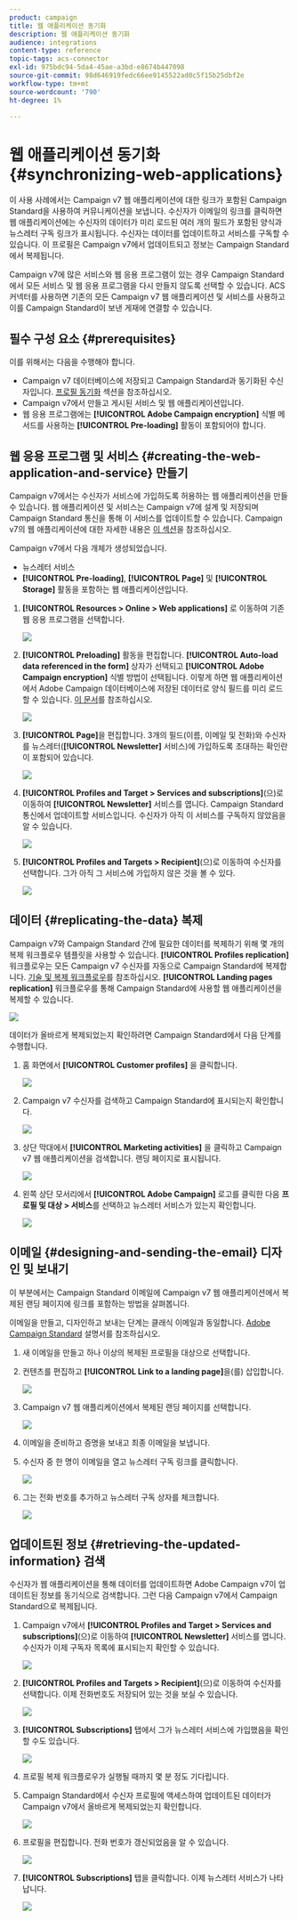 ```yaml
---
product: campaign
title: 웹 애플리케이션 동기화
description: 웹 애플리케이션 동기화
audience: integrations
content-type: reference
topic-tags: acs-connector
exl-id: 975bdc94-5da4-45ae-a3bd-e8674b447098
source-git-commit: 98d646919fedc66ee9145522ad0c5f15b25dbf2e
workflow-type: tm+mt
source-wordcount: '790'
ht-degree: 1%

---
```


# 웹 애플리케이션 동기화{#synchronizing-web-applications}

이 사용 사례에서는 Campaign v7 웹 애플리케이션에 대한 링크가 포함된 Campaign Standard을 사용하여 커뮤니케이션을 보냅니다. 수신자가 이메일의 링크를 클릭하면 웹 애플리케이션에는 수신자의 데이터가 미리 로드된 여러 개의 필드가 포함된 양식과 뉴스레터 구독 링크가 표시됩니다. 수신자는 데이터를 업데이트하고 서비스를 구독할 수 있습니다. 이 프로필은 Campaign v7에서 업데이트되고 정보는 Campaign Standard에서 복제됩니다.

Campaign v7에 많은 서비스와 웹 응용 프로그램이 있는 경우 Campaign Standard에서 모든 서비스 및 웹 응용 프로그램을 다시 만들지 않도록 선택할 수 있습니다. ACS 커넥터를 사용하면 기존의 모든 Campaign v7 웹 애플리케이션 및 서비스를 사용하고 이를 Campaign Standard이 보낸 게재에 연결할 수 있습니다.

## 필수 구성 요소 {#prerequisites}

이를 위해서는 다음을 수행해야 합니다.

* Campaign v7 데이터베이스에 저장되고 Campaign Standard과 동기화된 수신자입니다. [프로필 동기화](../../integrations/using/synchronizing-profiles.md) 섹션을 참조하십시오.
* Campaign v7에서 만들고 게시된 서비스 및 웹 애플리케이션입니다.
* 웹 응용 프로그램에는 **[!UICONTROL Adobe Campaign encryption]** 식별 메서드를 사용하는 **[!UICONTROL Pre-loading]** 활동이 포함되어야 합니다.

## 웹 응용 프로그램 및 서비스 {#creating-the-web-application-and-service} 만들기

Campaign v7에서는 수신자가 서비스에 가입하도록 허용하는 웹 애플리케이션을 만들 수 있습니다. 웹 애플리케이션 및 서비스는 Campaign v7에 설계 및 저장되며 Campaign Standard 통신을 통해 이 서비스를 업데이트할 수 있습니다. Campaign v7의 웹 애플리케이션에 대한 자세한 내용은 [이 섹션](../../web/using/adding-fields-to-a-web-form.md#subscription-checkboxes)을 참조하십시오.

Campaign v7에서 다음 개체가 생성되었습니다.

* 뉴스레터 서비스
* **[!UICONTROL Pre-loading]**, **[!UICONTROL Page]** 및 **[!UICONTROL Storage]** 활동을 포함하는 웹 애플리케이션입니다.

1. **[!UICONTROL Resources > Online > Web applications]** 로 이동하여 기존 웹 응용 프로그램을 선택합니다.

   ![](assets/acs_connect_lp_2.png)

1. **[!UICONTROL Preloading]** 활동을 편집합니다. **[!UICONTROL Auto-load data referenced in the form]** 상자가 선택되고 **[!UICONTROL Adobe Campaign encryption]** 식별 방법이 선택됩니다. 이렇게 하면 웹 애플리케이션에서 Adobe Campaign 데이터베이스에 저장된 데이터로 양식 필드를 미리 로드할 수 있습니다. [이 문서](../../web/using/publishing-a-web-form.md#pre-loading-the-form-data)를 참조하십시오.

   ![](assets/acs_connect_lp_4.png)

1. **[!UICONTROL Page]**&#x200B;을 편집합니다. 3개의 필드(이름, 이메일 및 전화)와 수신자를 뉴스레터(**[!UICONTROL Newsletter]** 서비스)에 가입하도록 초대하는 확인란이 포함되어 있습니다.

   ![](assets/acs_connect_lp_3.png)

1. **[!UICONTROL Profiles and Target > Services and subscriptions]**(으)로 이동하여 **[!UICONTROL Newsletter]** 서비스를 엽니다. Campaign Standard 통신에서 업데이트할 서비스입니다. 수신자가 아직 이 서비스를 구독하지 않았음을 알 수 있습니다.

   ![](assets/acs_connect_lp_5.png)

1. **[!UICONTROL Profiles and Targets > Recipient]**(으)로 이동하여 수신자를 선택합니다. 그가 아직 그 서비스에 가입하지 않은 것을 볼 수 있다.

   ![](assets/acs_connect_lp_6.png)

## 데이터 {#replicating-the-data} 복제

Campaign v7와 Campaign Standard 간에 필요한 데이터를 복제하기 위해 몇 개의 복제 워크플로우 템플릿을 사용할 수 있습니다. **[!UICONTROL Profiles replication]** 워크플로우는 모든 Campaign v7 수신자를 자동으로 Campaign Standard에 복제합니다. [기술 및 복제 워크플로우](../../integrations/using/acs-connector-principles-and-data-cycle.md#technical-and-replication-workflows)를 참조하십시오. **[!UICONTROL Landing pages replication]** 워크플로우를 통해 Campaign Standard에 사용할 웹 애플리케이션을 복제할 수 있습니다.

![](assets/acs_connect_lp_1.png)

데이터가 올바르게 복제되었는지 확인하려면 Campaign Standard에서 다음 단계를 수행합니다.

1. 홈 화면에서 **[!UICONTROL Customer profiles]** 을 클릭합니다.

   ![](assets/acs_connect_lp_7.png)

1. Campaign v7 수신자를 검색하고 Campaign Standard에 표시되는지 확인합니다.

   ![](assets/acs_connect_lp_8.png)

1. 상단 막대에서 **[!UICONTROL Marketing activities]** 을 클릭하고 Campaign v7 웹 애플리케이션을 검색합니다. 랜딩 페이지로 표시됩니다.

   ![](assets/acs_connect_lp_9.png)

1. 왼쪽 상단 모서리에서 **[!UICONTROL Adobe Campaign]** 로고를 클릭한 다음 **프로필 및 대상 > 서비스**&#x200B;를 선택하고 뉴스레터 서비스가 있는지 확인합니다.

   ![](assets/acs_connect_lp_10.png)

## 이메일 {#designing-and-sending-the-email} 디자인 및 보내기

이 부분에서는 Campaign Standard 이메일에 Campaign v7 웹 애플리케이션에서 복제된 랜딩 페이지에 링크를 포함하는 방법을 살펴봅니다.

이메일을 만들고, 디자인하고 보내는 단계는 클래식 이메일과 동일합니다. [Adobe Campaign Standard](https://experienceleague.adobe.com/docs/campaign-standard.html?lang=ko) 설명서를 참조하십시오.

1. 새 이메일을 만들고 하나 이상의 복제된 프로필을 대상으로 선택합니다.
1. 컨텐츠를 편집하고 **[!UICONTROL Link to a landing page]**&#x200B;을(를) 삽입합니다.

   ![](assets/acs_connect_lp_12.png)

1. Campaign v7 웹 애플리케이션에서 복제된 랜딩 페이지를 선택합니다.

   ![](assets/acs_connect_lp_13.png)

1. 이메일을 준비하고 증명을 보내고 최종 이메일을 보냅니다.
1. 수신자 중 한 명이 이메일을 열고 뉴스레터 구독 링크를 클릭합니다.

   ![](assets/acs_connect_lp_14.png)

1. 그는 전화 번호를 추가하고 뉴스레터 구독 상자를 체크합니다.

   ![](assets/acs_connect_lp_15.png)

## 업데이트된 정보 {#retrieving-the-updated-information} 검색

수신자가 웹 애플리케이션을 통해 데이터를 업데이트하면 Adobe Campaign v7이 업데이트된 정보를 동기식으로 검색합니다. 그런 다음 Campaign v7에서 Campaign Standard으로 복제됩니다.

1. Campaign v7에서 **[!UICONTROL Profiles and Target > Services and subscriptions]**(으)로 이동하여 **[!UICONTROL Newsletter]** 서비스를 엽니다. 수신자가 이제 구독자 목록에 표시되는지 확인할 수 있습니다.

   ![](assets/acs_connect_lp_16.png)

1. **[!UICONTROL Profiles and Targets > Recipient]**(으)로 이동하여 수신자를 선택합니다. 이제 전화번호도 저장되어 있는 것을 보실 수 있습니다.

   ![](assets/acs_connect_lp_17.png)

1. **[!UICONTROL Subscriptions]** 탭에서 그가 뉴스레터 서비스에 가입했음을 확인할 수도 있습니다.

   ![](assets/acs_connect_lp_18.png)

1. 프로필 복제 워크플로우가 실행될 때까지 몇 분 정도 기다립니다.
1. Campaign Standard에서 수신자 프로필에 액세스하여 업데이트된 데이터가 Campaign v7에서 올바르게 복제되었는지 확인합니다.

   ![](assets/acs_connect_lp_19.png)

1. 프로필을 편집합니다. 전화 번호가 갱신되었음을 알 수 있습니다.

   ![](assets/acs_connect_lp_20.png)

1. **[!UICONTROL Subscriptions]** 탭을 클릭합니다. 이제 뉴스레터 서비스가 나타납니다.

   ![](assets/acs_connect_lp_21.png)
